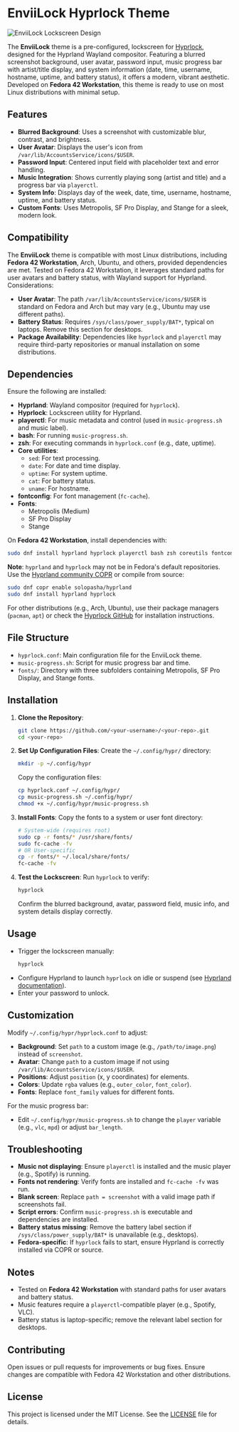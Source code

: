 # EnviiLock Hyprlock Theme

![EnviiLock Lockscreen Design](screenshots/envii-lock.png)

The **EnviiLock** theme is a pre-configured,  lockscreen for [Hyprlock](https://github.com/hyprwm/hyprlock), designed for the Hyprland Wayland compositor. Featuring a blurred screenshot background, user avatar, password input, music progress bar with artist/title display, and system information (date, time, username, hostname, uptime, and battery status), it offers a modern, vibrant aesthetic. Developed on **Fedora 42 Workstation**, this theme is ready to use on most Linux distributions with minimal setup.

## Features
- **Blurred Background**: Uses a screenshot with customizable blur, contrast, and brightness.
- **User Avatar**: Displays the user's icon from `/var/lib/AccountsService/icons/$USER`.
- **Password Input**: Centered input field with placeholder text and error handling.
- **Music Integration**: Shows currently playing song (artist and title) and a progress bar via `playerctl`.
- **System Info**: Displays day of the week, date, time, username, hostname, uptime, and battery status.
- **Custom Fonts**: Uses Metropolis, SF Pro Display, and Stange for a sleek, modern look.

## Compatibility
The **EnviiLock** theme is compatible with most Linux distributions, including **Fedora 42 Workstation**, Arch, Ubuntu, and others, provided dependencies are met. Tested on Fedora 42 Workstation, it leverages standard paths for user avatars and battery status, with Wayland support for Hyprland. Considerations:
- **User Avatar**: The path `/var/lib/AccountsService/icons/$USER` is standard on Fedora and Arch but may vary (e.g., Ubuntu may use different paths).
- **Battery Status**: Requires `/sys/class/power_supply/BAT*`, typical on laptops. Remove this section for desktops.
- **Package Availability**: Dependencies like `hyprlock` and `playerctl` may require third-party repositories or manual installation on some distributions.

## Dependencies
Ensure the following are installed:
- **Hyprland**: Wayland compositor (required for `hyprlock`).
- **Hyprlock**: Lockscreen utility for Hyprland.
- **playerctl**: For music metadata and control (used in `music-progress.sh` and music label).
- **bash**: For running `music-progress.sh`.
- **zsh**: For executing commands in `hyprlock.conf` (e.g., date, uptime).
- **Core utilities**:
  - `sed`: For text processing.
  - `date`: For date and time display.
  - `uptime`: For system uptime.
  - `cat`: For battery status.
  - `uname`: For hostname.
- **fontconfig**: For font management (`fc-cache`).
- **Fonts**:
  - Metropolis (Medium)
  - SF Pro Display
  - Stange

On **Fedora 42 Workstation**, install dependencies with:
```bash
sudo dnf install hyprland hyprlock playerctl bash zsh coreutils fontconfig
```
**Note**: `hyprland` and `hyprlock` may not be in Fedora's default repositories. Use the [Hyprland community COPR](https://copr.fedorainfracloud.org/coprs/hyprwm/Hyprland/) or compile from source:
```bash
sudo dnf copr enable solopasha/hyprland
sudo dnf install hyprland hyprlock
```
For other distributions (e.g., Arch, Ubuntu), use their package managers (`pacman`, `apt`) or check the [Hyprlock GitHub](https://github.com/hyprwm/hyprlock) for installation instructions.

## File Structure
- `hyprlock.conf`: Main configuration file for the EnviiLock theme.
- `music-progress.sh`: Script for music progress bar and time.
- `fonts/`: Directory with three subfolders containing Metropolis, SF Pro Display, and Stange fonts.

## Installation
1. **Clone the Repository**:
   ```bash
   git clone https://github.com/<your-username>/<your-repo>.git
   cd <your-repo>
   ```

2. **Set Up Configuration Files**:
   Create the `~/.config/hypr/` directory:
   ```bash
   mkdir -p ~/.config/hypr
   ```
   Copy the configuration files:
   ```bash
   cp hyprlock.conf ~/.config/hypr/
   cp music-progress.sh ~/.config/hypr/
   chmod +x ~/.config/hypr/music-progress.sh
   ```

3. **Install Fonts**:
   Copy the fonts to a system or user font directory:
   ```bash
   # System-wide (requires root)
   sudo cp -r fonts/* /usr/share/fonts/
   sudo fc-cache -fv
   # OR User-specific
   cp -r fonts/* ~/.local/share/fonts/
   fc-cache -fv
   ```

4. **Test the Lockscreen**:
   Run `hyprlock` to verify:
   ```bash
   hyprlock
   ```
   Confirm the blurred background, avatar, password field, music info, and system details display correctly.

## Usage
- Trigger the lockscreen manually:
  ```bash
  hyprlock
  ```
- Configure Hyprland to launch `hyprlock` on idle or suspend (see [Hyprland documentation](https://wiki.hyprland.org)).
- Enter your password to unlock.

## Customization
Modify `~/.config/hypr/hyprlock.conf` to adjust:
- **Background**: Set `path` to a custom image (e.g., `/path/to/image.png`) instead of `screenshot`.
- **Avatar**: Change `path` to a custom image if not using `/var/lib/AccountsService/icons/$USER`.
- **Positions**: Adjust `position` (x, y coordinates) for elements.
- **Colors**: Update `rgba` values (e.g., `outer_color`, `font_color`).
- **Fonts**: Replace `font_family` values for different fonts.

For the music progress bar:
- Edit `~/.config/hypr/music-progress.sh` to change the `player` variable (e.g., `vlc`, `mpd`) or adjust `bar_length`.

## Troubleshooting
- **Music not displaying**: Ensure `playerctl` is installed and the music player (e.g., Spotify) is running.
- **Fonts not rendering**: Verify fonts are installed and `fc-cache -fv` was run.
- **Blank screen**: Replace `path = screenshot` with a valid image path if screenshots fail.
- **Script errors**: Confirm `music-progress.sh` is executable and dependencies are installed.
- **Battery status missing**: Remove the battery label section if `/sys/class/power_supply/BAT*` is unavailable (e.g., desktops).
- **Fedora-specific**: If `hyprlock` fails to start, ensure Hyprland is correctly installed via COPR or source.

## Notes
- Tested on **Fedora 42 Workstation** with standard paths for user avatars and battery status.
- Music features require a `playerctl`-compatible player (e.g., Spotify, VLC).
- Battery status is laptop-specific; remove the relevant label section for desktops.

## Contributing
Open issues or pull requests for improvements or bug fixes. Ensure changes are compatible with Fedora 42 Workstation and other distributions.

## License
This project is licensed under the MIT License. See the [LICENSE](LICENSE) file for details.
